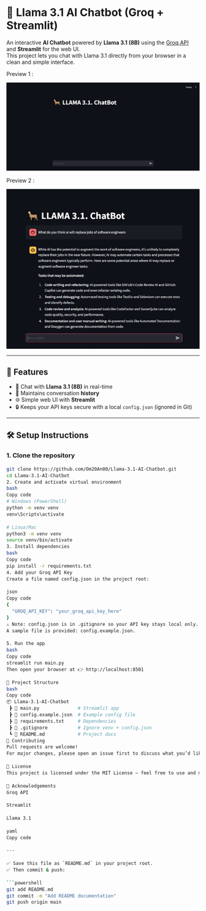# 🦙 Llama 3.1 AI Chatbot (Groq + Streamlit)

An interactive **AI Chatbot** powered by **Llama 3.1 (8B)** using the [Groq API](https://groq.com) and **Streamlit** for the web UI.  
This project lets you chat with Llama 3.1 directly from your browser in a clean and simple interface.

Preview 1 :

![Chatbot Preview](https://github.com/Om20An00/Llama-3.1-AI-Chatbot/blob/main/1.jpg?raw=true)

Preview 2 :

![Chatbot Preview 2](https://github.com/Om20An00/Llama-3.1-AI-Chatbot/blob/main/2.jpg?raw=true)

---
## 🚀 Features
- 🤖 Chat with **Llama 3.1 (8B)** in real-time
- 📝 Maintains conversation **history**
- 🌐 Simple web UI with **Streamlit**
- 🔒 Keeps your API keys secure with a local `config.json` (ignored in Git)

---

## 🛠️ Setup Instructions

### 1. Clone the repository
```bash
git clone https://github.com/Om20An00/Llama-3.1-AI-Chatbot.git
cd Llama-3.1-AI-Chatbot
2. Create and activate virtual environment
bash
Copy code
# Windows (PowerShell)
python -m venv venv
venv\Scripts\activate

# Linux/Mac
python3 -m venv venv
source venv/bin/activate
3. Install dependencies
bash
Copy code
pip install -r requirements.txt
4. Add your Groq API Key
Create a file named config.json in the project root:

json
Copy code
{
  "GROQ_API_KEY": "your_groq_api_key_here"
}
⚠️ Note: config.json is in .gitignore so your API key stays local only.
A sample file is provided: config.example.json.

5. Run the app
bash
Copy code
streamlit run main.py
Then open your browser at 👉 http://localhost:8501

📂 Project Structure
bash
Copy code
📦 Llama-3.1-AI-Chatbot
 ┣ 📜 main.py              # Streamlit app
 ┣ 📜 config.example.json  # Example config file
 ┣ 📜 requirements.txt     # Dependencies
 ┣ 📜 .gitignore           # Ignore venv + config.json
 ┗ 📜 README.md            # Project docs
🤝 Contributing
Pull requests are welcome!
For major changes, please open an issue first to discuss what you’d like to change.

📜 License
This project is licensed under the MIT License – feel free to use and modify.

🙌 Acknowledgements
Groq API

Streamlit

Llama 3.1

yaml
Copy code

---

✅ Save this file as `README.md` in your project root.  
✅ Then commit & push:  

```powershell
git add README.md
git commit -m "Add README documentation"
git push origin main
